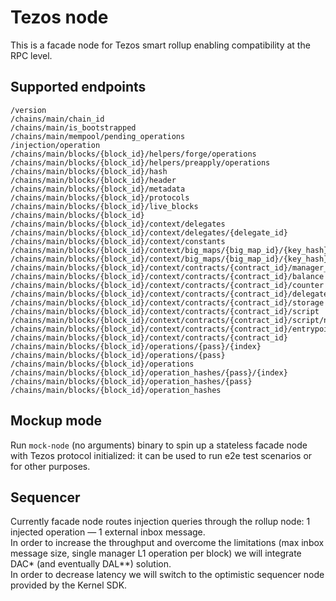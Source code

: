 # Tezos node

This is a facade node for Tezos smart rollup enabling compatibility at the RPC level.

## Supported endpoints

```
/version
/chains/main/chain_id
/chains/main/is_bootstrapped
/chains/main/mempool/pending_operations
/injection/operation
/chains/main/blocks/{block_id}/helpers/forge/operations
/chains/main/blocks/{block_id}/helpers/preapply/operations
/chains/main/blocks/{block_id}/hash
/chains/main/blocks/{block_id}/header
/chains/main/blocks/{block_id}/metadata
/chains/main/blocks/{block_id}/protocols
/chains/main/blocks/{block_id}/live_blocks
/chains/main/blocks/{block_id}
/chains/main/blocks/{block_id}/context/delegates
/chains/main/blocks/{block_id}/context/delegates/{delegate_id}
/chains/main/blocks/{block_id}/context/constants
/chains/main/blocks/{block_id}/context/big_maps/{big_map_id}/{key_hash}
/chains/main/blocks/{block_id}/context/big_maps/{big_map_id}/{key_hash}/normalized
/chains/main/blocks/{block_id}/context/contracts/{contract_id}/manager_key
/chains/main/blocks/{block_id}/context/contracts/{contract_id}/balance
/chains/main/blocks/{block_id}/context/contracts/{contract_id}/counter
/chains/main/blocks/{block_id}/context/contracts/{contract_id}/delegate
/chains/main/blocks/{block_id}/context/contracts/{contract_id}/storage
/chains/main/blocks/{block_id}/context/contracts/{contract_id}/script
/chains/main/blocks/{block_id}/context/contracts/{contract_id}/script/normalized
/chains/main/blocks/{block_id}/context/contracts/{contract_id}/entrypoints
/chains/main/blocks/{block_id}/context/contracts/{contract_id}
/chains/main/blocks/{block_id}/operations/{pass}/{index}
/chains/main/blocks/{block_id}/operations/{pass}
/chains/main/blocks/{block_id}/operations
/chains/main/blocks/{block_id}/operation_hashes/{pass}/{index}
/chains/main/blocks/{block_id}/operation_hashes/{pass}
/chains/main/blocks/{block_id}/operation_hashes
```

## Mockup mode

Run `mock-node` (no arguments) binary to spin up a stateless facade node with Tezos protocol initialized: it can be used to run e2e test scenarios or for other purposes.

## Sequencer

Currently facade node routes injection queries through the rollup node: 1 injected operation — 1 external inbox message.  
In order to increase the throughput and overcome the limitations (max inbox message size, single manager L1 operation per block) we will integrate DAC* (and eventually DAL**) solution.  
In order to decrease latency we will switch to the optimistic sequencer node provided by the Kernel SDK.